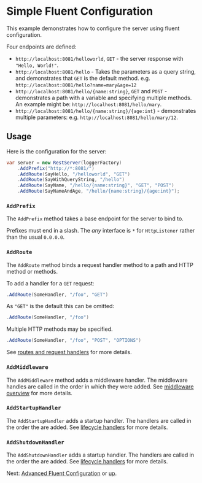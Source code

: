 # Simple Fluent Configuration

This example demonstrates how to configure the server using fluent
configuration.

Four endpoints are defined:

* `http://localhost:8081/helloworld`, `GET` - the server response with `"Hello, World!"`.
* `http://localhost:8081/hello` - Takes the parameters as a query string,
    and demonstrates that `GET` is the default method. e.g. `http://localhost:8081/hello?name=mary&age=12`
* `http://localhost:8081/hello/{name:string}`, `GET` and `POST` - demonstrates
    a path with a variable and specifying multiple methods. An example might be: 
    `http://localhost:8081/hello/mary`.
* `http://localhost:8081/hello/{name:string}/{age:int}` - demonstrates
    multiple parameters: e.g. `http://localhost:8081/hello/mary/12`.

## Usage

Here is the configuration for the server:

```csharp
var server = new RestServer(loggerFactory)
    .AddPrefix("http://*:8081/")
    .AddRoute(SayHello, "/helloworld", "GET")
    .AddRoute(SayWithQueryString, "/hello")
    .AddRoute(SayName, "/hello/{name:string}", "GET", "POST")
    .AddRoute(SayNameAndAge, "/hello/{name:string}/{age:int}");
```

### `AddPrefix`

The `AddPrefix` method takes a base endpoint for the server to bind to.

Prefixes must end in a slash. The *any* interface is `*` for `HttpListener`
rather than the usual `0.0.0.0`.

### `AddRoute`

The `AddRoute` method binds a request handler method to a path and HTTP method
or methods.

To add a handler for a `GET` request:

```csharp
.AddRoute(SomeHandler, "/foo", "GET")
```

As `"GET"` is the default this can be omitted:


```csharp
.AddRoute(SomeHandler, "/foo")
```

Multiple HTTP methods may be specified.


```csharp
.AddRoute(SomeHandler, "/foo", "POST", "OPTIONS")
```

See [routes and request handlers](../../RoutesAndRequestHandlers/) for more
details.

### `AddMiddleware`

The `AddMiddleware` method adds a middleware handler. The middleware handles
are called in the order in which they were added. See
[middleware overview](../../Middleware/Overview/) for more details.

### `AddStartupHandler`

The `AddStartupHandler` adds a startup handler. The handlers are called in the
order the are added. See
[lifecycle handlers](../../Lifecycle//LifecycleHandlers/) for more details.

### `AddShutdownHandler`

The `AddShutdownHandler` adds a startup handler. The handlers are called in the
order the are added. See
[lifecycle handlers](../../Lifecycle//LifecycleHandlers/) for more details.

Next: [Advanced Fluent Configuration](../Advanced/) or [up](..).
